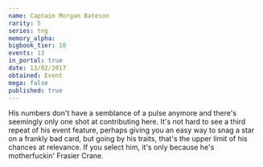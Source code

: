 ```yaml
---
name: Captain Morgan Bateson
rarity: 5
series: tng
memory_alpha:
bigbook_tier: 10
events: 13
in_portal: true
date: 13/02/2017
obtained: Event
mega: false
published: true
---
```


His numbers don't have a semblance of a pulse anymore and there's seemingly only one shot at contributing here. It's not hard to see a third repeat of his event feature, perhaps giving you an easy way to snag a star on a frankly bad card, but going by his traits, that's the upper limit of his chances at relevance. If you select him, it's only because he's motherfuckin' Frasier Crane.

